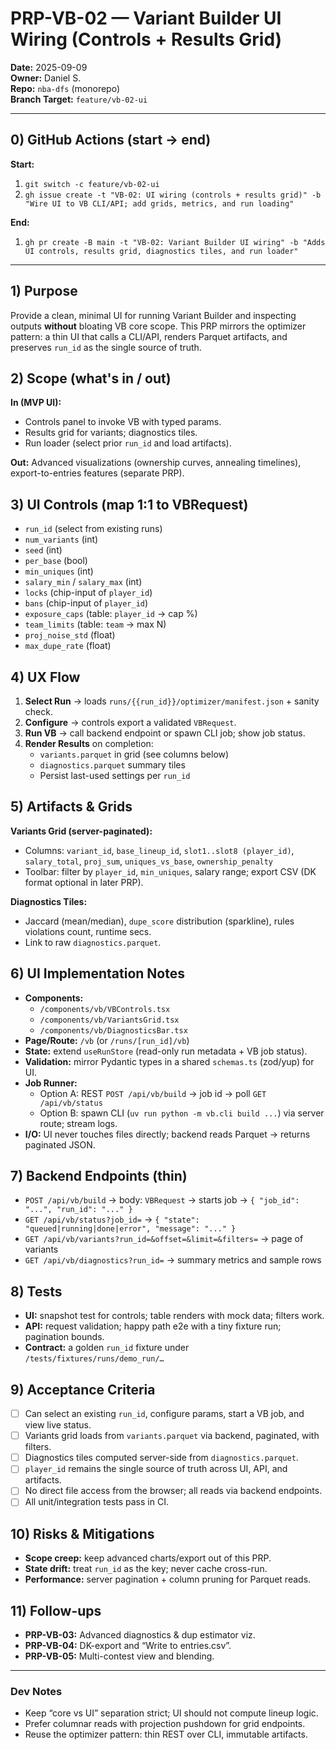 # PRP-VB-02 — Variant Builder UI Wiring (Controls + Results Grid)
**Date:** 2025-09-09  
**Owner:** Daniel S.  
**Repo:** `nba-dfs` (monorepo)  
**Branch Target:** `feature/vb-02-ui`

---

## 0) GitHub Actions (start → end)
**Start:**  
1) `git switch -c feature/vb-02-ui`  
2) `gh issue create -t "VB-02: UI wiring (controls + results grid)" -b "Wire UI to VB CLI/API; add grids, metrics, and run loading"`

**End:**  
1) `gh pr create -B main -t "VB-02: Variant Builder UI wiring" -b "Adds UI controls, results grid, diagnostics tiles, and run loader"`  


---

## 1) Purpose
Provide a clean, minimal UI for running Variant Builder and inspecting outputs **without** bloating VB core scope. This PRP mirrors the optimizer pattern: a thin UI that calls a CLI/API, renders Parquet artifacts, and preserves `run_id` as the single source of truth.

## 2) Scope (what's in / out)
**In (MVP UI):**
- Controls panel to invoke VB with typed params.
- Results grid for variants; diagnostics tiles.
- Run loader (select prior `run_id` and load artifacts).

**Out:** Advanced visualizations (ownership curves, annealing timelines), export-to-entries features (separate PRP).

## 3) UI Controls (map 1:1 to VBRequest)
- `run_id` (select from existing runs)  
- `num_variants` (int)  
- `seed` (int)  
- `per_base` (bool)  
- `min_uniques` (int)  
- `salary_min` / `salary_max` (int)  
- `locks` (chip-input of `player_id`)  
- `bans` (chip-input of `player_id`)  
- `exposure_caps` (table: `player_id` → cap %)  
- `team_limits` (table: `team` → max N)  
- `proj_noise_std` (float)  
- `max_dupe_rate` (float)

## 4) UX Flow
1. **Select Run** → loads `runs/{{run_id}}/optimizer/manifest.json` + sanity check.  
2. **Configure** → controls export a validated `VBRequest`.  
3. **Run VB** → call backend endpoint or spawn CLI job; show job status.  
4. **Render Results** on completion:  
   - `variants.parquet` in grid (see columns below)  
   - `diagnostics.parquet` summary tiles  
   - Persist last-used settings per `run_id`

## 5) Artifacts & Grids
**Variants Grid (server-paginated):**  
- Columns: `variant_id`, `base_lineup_id`, `slot1..slot8 (player_id)`, `salary_total`, `proj_sum`, `uniques_vs_base`, `ownership_penalty`  
- Toolbar: filter by `player_id`, `min_uniques`, salary range; export CSV (DK format optional in later PRP).

**Diagnostics Tiles:**  
- Jaccard (mean/median), `dupe_score` distribution (sparkline), rules violations count, runtime secs.  
- Link to raw `diagnostics.parquet`.

## 6) UI Implementation Notes
- **Components:**  
  - `/components/vb/VBControls.tsx`  
  - `/components/vb/VariantsGrid.tsx`  
  - `/components/vb/DiagnosticsBar.tsx`  
- **Page/Route:** `/vb` (or `/runs/[run_id]/vb`)  
- **State:** extend `useRunStore` (read-only run metadata + VB job status).  
- **Validation:** mirror Pydantic types in a shared `schemas.ts` (zod/yup) for UI.  
- **Job Runner:**  
  - Option A: REST `POST /api/vb/build` → job id → poll `GET /api/vb/status`  
  - Option B: spawn CLI (`uv run python -m vb.cli build ...`) via server route; stream logs.  
- **I/O:** UI never touches files directly; backend reads Parquet → returns paginated JSON.

## 7) Backend Endpoints (thin)
- `POST /api/vb/build` → body: `VBRequest` → starts job → `{ "job_id": "...", "run_id": "..." }`  
- `GET /api/vb/status?job_id=` → `{ "state": "queued|running|done|error", "message": "..." }`  
- `GET /api/vb/variants?run_id=&offset=&limit=&filters=` → page of variants  
- `GET /api/vb/diagnostics?run_id=` → summary metrics and sample rows

## 8) Tests
- **UI:** snapshot test for controls; table renders with mock data; filters work.  
- **API:** request validation; happy path e2e with a tiny fixture run; pagination bounds.  
- **Contract:** a golden `run_id` fixture under `/tests/fixtures/runs/demo_run/…`

## 9) Acceptance Criteria
- [ ] Can select an existing `run_id`, configure params, start a VB job, and view live status.  
- [ ] Variants grid loads from `variants.parquet` via backend, paginated, with filters.  
- [ ] Diagnostics tiles computed server-side from `diagnostics.parquet`.  
- [ ] `player_id` remains the single source of truth across UI, API, and artifacts.  
- [ ] No direct file access from the browser; all reads via backend endpoints.  
- [ ] All unit/integration tests pass in CI.

## 10) Risks & Mitigations
- **Scope creep:** keep advanced charts/export out of this PRP.  
- **State drift:** treat `run_id` as the key; never cache cross-run.  
- **Performance:** server pagination + column pruning for Parquet reads.

## 11) Follow-ups
- **PRP-VB-03:** Advanced diagnostics & dup estimator viz.  
- **PRP-VB-04:** DK-export and “Write to entries.csv”.  
- **PRP-VB-05:** Multi-contest view and blending.

---

### Dev Notes
- Keep “core vs UI” separation strict; UI should not compute lineup logic.  
- Prefer columnar reads with projection pushdown for grid endpoints.  
- Reuse the optimizer pattern: thin REST over CLI, immutable artifacts.
